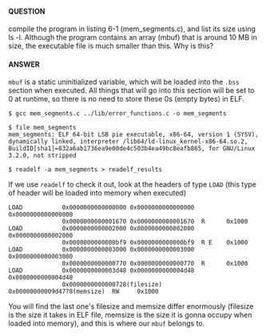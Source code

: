 #### QUESTION

compile the program in listing 6-1 (mem_segments.c), and list its size 
using ls -l. Although the program contains an array (mbuf) that is around 10 MB
in size, the executable file is much smaller than this. Why is this?

#### ANSWER

`mbuf` is a static uninitialized variable, which will be loaded into the
`.bss` section when executed. All things that will go into this section will be
set to 0 at runtime, so there is no need to store these 0s (empty bytes) in ELF.

```shell
$ gcc mem_segments.c ../lib/error_functions.c -o mem_segments

$ file mem_segments
mem_segments: ELF 64-bit LSB pie executable, x86-64, version 1 (SYSV), dynamically linked, interpreter /lib64/ld-linux_kernel-x86-64.so.2, BuildID[sha1]=832a6ab1736ea9e00de4c503b4ea49bc8eafb865, for GNU/Linux 3.2.0, not stripped

$ readelf -a mem_segments > readelf_results
```

If we use `readelf` to check it out, look at the headers of type `LOAD` (this type of header
will be loaded into memory when executed)

```
LOAD           0x0000000000000000 0x0000000000000000 0x0000000000000000
               0x0000000000001670 0x0000000000001670  R      0x1000
LOAD           0x0000000000002000 0x0000000000002000 0x0000000000002000
               0x0000000000000bf9 0x0000000000000bf9  R E    0x1000
LOAD           0x0000000000003000 0x0000000000003000 0x0000000000003000
               0x0000000000000770 0x0000000000000770  R      0x1000
LOAD           0x0000000000003d48 0x0000000000004d48 0x0000000000004d48
               0x0000000000000728(filesize) 0x00000000009d4778(memsize)  RW     0x1000
```

You will find the last one's filesize and memsize differ enormously (filesize is
the size it takes in ELF file, memsize is the size it is gonna occupy when loaded
into memory), and this is where our `mbuf` belongs to.
